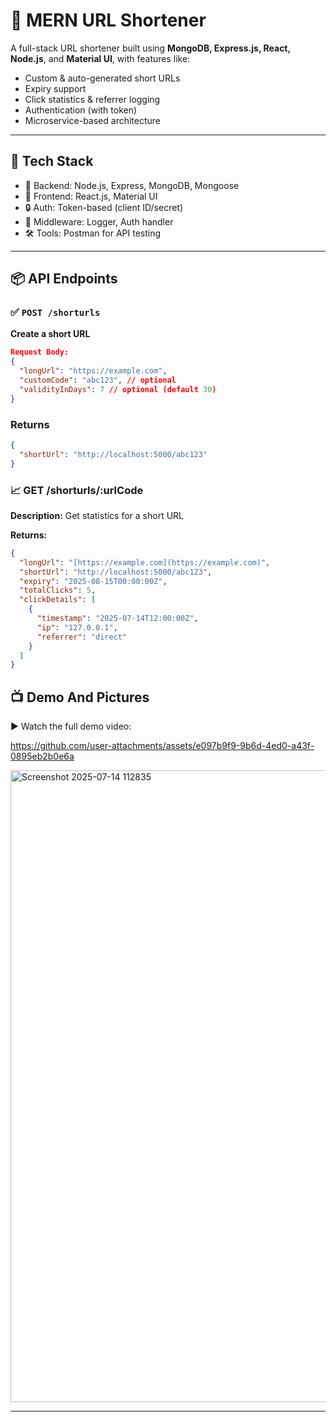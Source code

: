 # 🔗 MERN URL Shortener

A full-stack URL shortener built using **MongoDB, Express.js, React, Node.js**, and **Material UI**, with features like:

- Custom & auto-generated short URLs
- Expiry support
- Click statistics & referrer logging
- Authentication (with token)
- Microservice-based architecture

---

## 🚀 Tech Stack

- 🧠 Backend: Node.js, Express, MongoDB, Mongoose
- 🎨 Frontend: React.js, Material UI
- 🔒 Auth: Token-based (client ID/secret)
- 🧩 Middleware: Logger, Auth handler
- 🛠️ Tools: Postman for API testing

---

## 📦 API Endpoints

### ✅ `POST /shorturls`

**Create a short URL**

```json
Request Body:
{
  "longUrl": "https://example.com",
  "customCode": "abc123", // optional
  "validityInDays": 7 // optional (default 30)
}
```

### Returns

```json
{
  "shortUrl": "http://localhost:5000/abc123"
}
```

### 📈 GET /shorturls/:urlCode

**Description:** Get statistics for a short URL

**Returns:**

```json
{
  "longUrl": "[https://example.com](https://example.com)",
  "shortUrl": "http://localhost:5000/abc123",
  "expiry": "2025-08-15T00:00:00Z",
  "totalClicks": 5,
  "clickDetails": [
    {
      "timestamp": "2025-07-14T12:00:00Z",
      "ip": "127.0.0.1",
      "referrer": "direct"
    }
  ]
}
```


## 📺 Demo And Pictures 

▶️ Watch the full demo video: 



https://github.com/user-attachments/assets/e097b9f9-9b6d-4ed0-a43f-0895eb2b0e6a



<img width="1886" height="1011" alt="Screenshot 2025-07-14 112835" src="https://github.com/user-attachments/assets/d95efd34-6ab8-464a-8b57-45adea413e94" />

---


